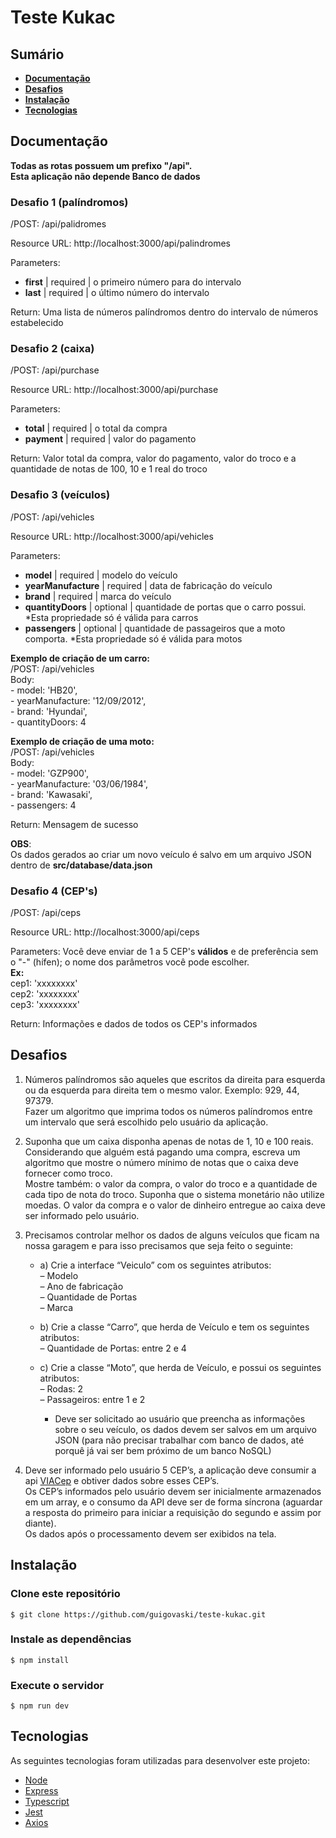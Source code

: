 # Teste Kukac

## Sumário
- **[Documentação](#documentação)**
- **[Desafios](#desafios)**
- **[Instalação](#instalação)**
- **[Tecnologias](#tecnologias)**

## Documentação
**Todas as rotas possuem um prefixo "/api".**  
**Esta aplicação não depende Banco de dados** 

### **Desafio 1 (palíndromos)**
/POST: /api/palidromes

Resource URL: http://localhost:3000/api/palindromes

Parameters:
- **first** | required | o primeiro número para do intervalo
- **last** | required | o último número do intervalo

Return: Uma lista de números palíndromos dentro do intervalo de números estabelecido  

### **Desafio 2 (caixa)**
/POST: /api/purchase

Resource URL: http://localhost:3000/api/purchase

Parameters:
- **total** | required | o total da compra
- **payment** | required | valor do pagamento

Return: Valor total da compra, valor do pagamento, valor do troco e a quantidade de notas de 100, 10 e 1 real do troco

### **Desafio 3 (veículos)**
/POST: /api/vehicles

Resource URL: http://localhost:3000/api/vehicles

Parameters:
- **model** | required | modelo do veículo
- **yearManufacture** | required | data de fabricação do veículo
- **brand** | required | marca do veículo
- **quantityDoors** | optional | quantidade de portas que o carro possui. *Esta propriedade só é válida para carros
- **passengers** | optional | quantidade de passageiros que a moto comporta. *Esta propriedade só é válida para motos

**Exemplo de criação de um carro:**  
/POST: /api/vehicles  
Body:  
    - model: 'HB20',  
    - yearManufacture: '12/09/2012',  
    - brand: 'Hyundai',  
    - quantityDoors: 4  

**Exemplo de criação de uma moto:**  
/POST: /api/vehicles  
Body:  
    - model: 'GZP900',  
    - yearManufacture: '03/06/1984',  
    - brand: 'Kawasaki',  
    - passengers: 4

Return: Mensagem de sucesso

**OBS**:  
Os dados gerados ao criar um novo veículo é salvo em um arquivo JSON dentro de **src/database/data.json**


### **Desafio 4 (CEP's)**
/POST: /api/ceps

Resource URL: http://localhost:3000/api/ceps

Parameters: Você deve enviar de 1 a 5 CEP's **válidos** e de preferência sem o "-" (hífen); o nome dos parâmetros você pode escolher.    
**Ex:**  
cep1: 'xxxxxxxx'  
cep2: 'xxxxxxxx'  
cep3: 'xxxxxxxx'

Return: Informações e dados de todos os CEP's informados

## Desafios
1. Números palíndromos são aqueles que escritos da direita para esquerda ou da esquerda para direita tem o mesmo valor. Exemplo: 929, 44, 97379.  
Fazer um algoritmo que imprima todos os números palíndromos entre um intervalo que será escolhido pelo usuário da aplicação.

2. Suponha que um caixa disponha apenas de notas de 1, 10 e 100 reais. Considerando que alguém está pagando uma compra, escreva um algoritmo que  mostre o número mínimo de notas que o caixa deve fornecer como troco.  
Mostre também: o valor da compra, o valor do troco e a quantidade de cada tipo de nota do troco. Suponha que o sistema monetário não utilize moedas.
O valor da compra e o valor de dinheiro entregue ao caixa deve ser informado pelo usuário.

3. Precisamos controlar melhor os dados de alguns veículos que ficam na nossa garagem e para isso precisamos que seja feito o seguinte:  
    - a) Crie a interface “Veiculo” com os seguintes atributos:  
    – Modelo  
    – Ano de fabricação  
    – Quantidade de Portas  
    – Marca  

    - b) Crie a classe “Carro”, que herda de Veículo e tem os seguintes atributos:  
    – Quantidade de Portas: entre 2 e 4  

    - c) Crie a classe “Moto”, que herda de Veículo, e possui os seguintes atributos:  
    – Rodas: 2  
    – Passageiros: entre 1 e 2  

        - Deve ser solicitado ao usuário que preencha as informações sobre o seu veículo, os dados devem ser salvos em um arquivo JSON (para não precisar trabalhar com banco de dados, até porquê já vai ser bem próximo de um banco NoSQL)

4. Deve ser informado pelo usuário 5 CEP’s, a aplicação deve consumir a api [VIACep](https://viacep.com.br/) e obtiver dados sobre esses CEP’s.  
Os CEP’s informados pelo usuário devem ser inicialmente armazenados em um array, e o consumo da API deve ser de forma síncrona (aguardar a   resposta do primeiro para iniciar a requisição do segundo e assim por diante).  
Os dados após o processamento devem ser exibidos na tela.  

## Instalação
### Clone este repositório
`$ git clone https://github.com/guigovaski/teste-kukac.git`

### Instale as dependências
`$ npm install`

### Execute o servidor
`$ npm run dev`

## Tecnologias
As seguintes tecnologias foram utilizadas para desenvolver este projeto:
- [Node](https://nodejs.org/)
- [Express](https://expressjs.com/)
- [Typescript](https://www.typescriptlang.org/)
- [Jest](https://jestjs.io/pt-BR/)
- [Axios](https://axios-http.com/)
